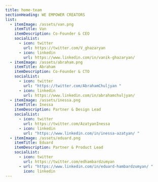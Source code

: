 ```yaml
---
title: home-team
sectionHeading: WE EMPOWER CREATORS
list:
  - itemImage: /assets/van.png
    itemTitle: Van
    itemDescription: Co-Founder & CEO
    socialList:
      - icon: twitter
        url: https://twitter.com/V_ghazaryan
      - icon: linkedin
        url: https://www.linkedin.com/in/vanik-ghazaryan/
  - itemImage: /assets/abraham.png
    itemTitle: Abraham
    itemDescription: Co-Founder & CTO
    socialList:
      - icon: twitter
        url: "https://twitter.com/AbrahamChuljyan "
      - icon: linkedin
        url: https://www.linkedin.com/in/abrahamchuljyan/
  - itemImage: /assets/inessa.png
    itemTitle: Inessa
    itemDescription: Partner & Design Lead
    socialList:
      - icon: twitter
        url: https://twitter.com/AzatyanInessa
      - icon: linkedin
        url: "https://www.linkedin.com/in/inessa-azatyan/ "
  - itemImage: /assets/eduard.png
    itemTitle: Eduard
    itemDescription: Partner & Product Lead
    socialList:
      - icon: twitter
        url: https://twitter.com/edhambardzumyan
      - url: "https://www.linkedin.com/in/eduard-hambardzumyan/ "
        icon: linkedin
---
```

